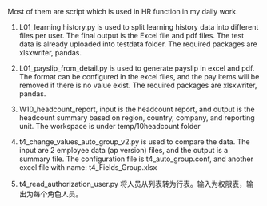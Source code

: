 Most of them are script which  is used in HR function in my daily work.

1. L01_learning history.py is used to split learning history data into different files per user. The final output is the Excel file and pdf files. The test data is already uploaded into testdata folder.
The required packages are xlsxwriter, pandas.
2. L01_payslip_from_detail.py is used to generate payslip in excel and pdf. The format can be configured in the excel files, and the pay items will be removed if there is no value exist.
The required packages are xlsxwriter, pandas.


1. W10_headcount_report, input is the headcount report, and output is the headcount summary based on region, country, company, and reporting unit.
   The workspace is under temp/10headcount folder

2. t4_change_values_auto_group_v2.py is used to compare the data. The input are 2 employee data (ap version) files, and the output is a summary file.
   The configuration file is t4_auto_group.conf, and another excel file with name: t4_Fields_Group.xlsx

3. t4_read_authorization_user.py 将人员从列表转为行表。输入为权限表，输出为每个角色人员。